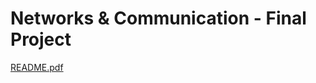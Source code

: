 # **Networks & Communication - Final Project**
[README.pdf](https://github.com/ZBenjiKe/Networks/files/10952573/README.pdf)
